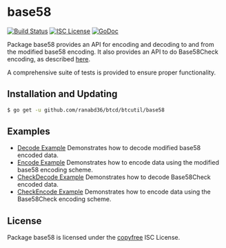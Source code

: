 base58
==========

[![Build Status](http://img.shields.io/travis/btcsuite/btcutil.svg)](https://travis-ci.org/btcsuite/btcutil)
[![ISC License](http://img.shields.io/badge/license-ISC-blue.svg)](http://copyfree.org)
[![GoDoc](https://img.shields.io/badge/godoc-reference-blue.svg)](http://godoc.org/github.com/ranabd36/btcd/btcutil/base58)

Package base58 provides an API for encoding and decoding to and from the
modified base58 encoding.  It also provides an API to do Base58Check encoding,
as described [here](https://en.bitcoin.it/wiki/Base58Check_encoding).

A comprehensive suite of tests is provided to ensure proper functionality.

## Installation and Updating

```bash
$ go get -u github.com/ranabd36/btcd/btcutil/base58
```

## Examples

* [Decode Example](http://godoc.org/github.com/ranabd36/btcd/btcutil/base58#example-Decode)
  Demonstrates how to decode modified base58 encoded data.
* [Encode Example](http://godoc.org/github.com/ranabd36/btcd/btcutil/base58#example-Encode)
  Demonstrates how to encode data using the modified base58 encoding scheme.
* [CheckDecode Example](http://godoc.org/github.com/ranabd36/btcd/btcutil/base58#example-CheckDecode)
  Demonstrates how to decode Base58Check encoded data.
* [CheckEncode Example](http://godoc.org/github.com/ranabd36/btcd/btcutil/base58#example-CheckEncode)
  Demonstrates how to encode data using the Base58Check encoding scheme.

## License

Package base58 is licensed under the [copyfree](http://copyfree.org) ISC
License.
